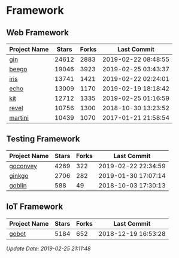 # Framework

## Web Framework

| Project Name | Stars | Forks | Last Commit |
| ------------ | ----- | ----- | ----------- |
| [gin](https://github.com/gin-gonic/gin) | 24612 | 2883 | 2019-02-22 08:48:55 |
| [beego](https://github.com/astaxie/beego) | 19046 | 3923 | 2019-02-25 03:43:37 |
| [iris](https://github.com/kataras/iris) | 13741 | 1421 | 2019-02-22 02:24:01 |
| [echo](https://github.com/labstack/echo) | 13009 | 1170 | 2019-02-19 18:18:42 |
| [kit](https://github.com/go-kit/kit) | 12712 | 1335 | 2019-02-25 01:16:59 |
| [revel](https://github.com/revel/revel) | 10756 | 1300 | 2018-10-30 13:23:52 |
| [martini](https://github.com/go-martini/martini) | 10439 | 1070 | 2017-01-21 21:58:54 |

## Testing Framework

| Project Name | Stars | Forks | Last Commit |
| ------------ | ----- | ----- | ----------- |
| [goconvey](https://github.com/smartystreets/goconvey) | 4269 | 322 | 2019-02-22 22:34:59 |
| [ginkgo](https://github.com/onsi/ginkgo) | 2706 | 282 | 2019-01-30 17:07:14 |
| [goblin](https://github.com/franela/goblin) | 588 | 49 | 2018-10-03 17:30:13 |

## IoT Framework

| Project Name | Stars | Forks | Last Commit |
| ------------ | ----- | ----- | ----------- |
| [gobot](https://github.com/hybridgroup/gobot) | 5184 | 652 | 2018-12-19 16:53:28 |

*Update Date: 2019-02-25 21:11:48*